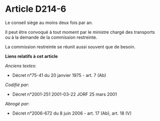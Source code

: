 # Article D214-6

Le conseil siège au moins deux fois par an.

Il peut être convoqué à tout moment par le ministre chargé des transports ou à la demande de la commission restreinte.

La commission restreinte se réunit aussi souvent que de besoin.

**Liens relatifs à cet article**

_Anciens textes_:

  - Décret n°75-41 du 20 janvier 1975 - art. 7 (Ab)

_Codifié par_:

  - Décret n°2001-251 2001-03-22 JORF 25 mars 2001

_Abrogé par_:

  - Décret n°2006-672 du 8 juin 2006 - art. 17 (Ab), art. 18 (V)
